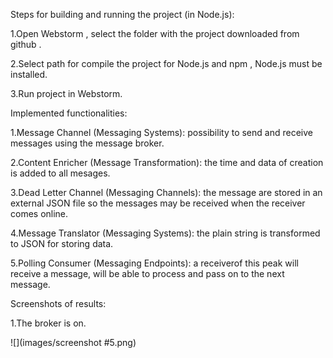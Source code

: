 Steps for building and running the project (in Node.js):

1.Open Webstorm , select the folder with the project downloaded from github .

2.Select path for compile the project for Node.js and npm , Node.js must be installed.

3.Run project in Webstorm.


Implemented functionalities:

1.Message Channel (Messaging Systems): possibility to send and receive messages using the message broker.

2.Content Enricher (Message Transformation): the time and data of creation is added to all mesages.

3.Dead Letter Channel (Messaging Channels): the message are stored in an external JSON file so the messages may be received when the receiver comes online.

4.Message Translator (Messaging Systems): the plain string is transformed to JSON for storing data.

5.Polling Consumer (Messaging Endpoints): a receiverof this peak will receive a message, will be able to process and pass on to the next message.


Screenshots of results:

1.The broker is on.

![](images/screenshot #5.png)
